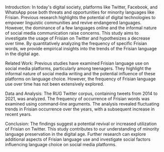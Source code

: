 Introduction:
In today's digital society, platforms like Twitter, Facebook, and WhatsApp pose both threats and opportunities for minority languages like Frisian. Previous research highlights the potential of digital technologies to empower linguistic communities and revive endangered languages. However, the dominance of a few languages online and the informal nature of social media communication raise concerns. This study aims to investigate the usage of Frisian on Twitter and hypothesizes a decrease over time. By quantitatively analyzing the frequency of specific Frisian words, we provide empirical insights into the trends of the Frisian language in the digital age.

Related Work:
Previous studies have examined Frisian language use on social media platforms, particularly among teenagers. They highlight the informal nature of social media writing and the potential influence of these platforms on language choice. However, the frequency of Frisian language use over time has not been extensively explored.

Data and Analysis:
The RUG Twitter corpus, containing tweets from 2014 to 2021, was analyzed. The frequency of occurrence of Frisian words was examined using command-line arguments. The analysis revealed fluctuating trends in Frisian occurrence over the years, with a subsequent increase in recent years.

Conclusion:
The findings suggest a potential revival or increased utilization of Frisian on Twitter. This study contributes to our understanding of minority language preservation in the digital age. Further research can explore additional aspects of Frisian language use and investigate social factors influencing language choice on social media platforms.
